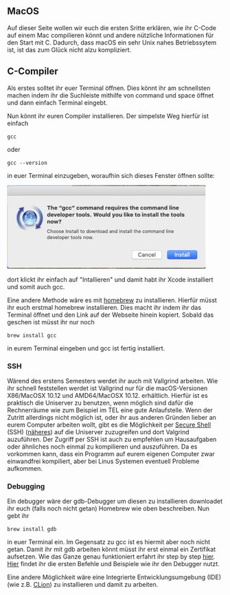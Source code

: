 ## MacOS
Auf dieser Seite wollen wir euch die ersten Sritte erklären, wie ihr C-Code auf einem Mac compilieren könnt und andere nützliche Informationen für den Start mit C. Dadurch, dass macOS ein sehr Unix nahes Betriebssytem ist, ist das zum Glück nicht alzu kompliziert.

## C-Compiler
Als erstes solltet ihr euer Terminal öffnen. Dies könnt ihr am schnellsten machen indem ihr die Suchleiste mithilfe von command und space öffnet und dann einfach Terminal eingebt.

Nun könnt ihr euren Compiler installieren. Der simpelste Weg hierfür ist einfach 
```
gcc
```
oder
```
gcc --version
```
in euer Terminal einzugeben, woraufhin sich dieses Fenster öffnen sollte:

![xcode](GCC-macOS.png)

dort klickt ihr einfach auf "Intallieren" und damit habt ihr Xcode installiert und somit auch gcc.

Eine andere Methode wäre es mit [homebrew](https://brew.sh) zu installieren. Hierfür müsst ihr euch erstmal homebrew installieren. Dies macht ihr indem ihr das Terminal öffnet und den Link auf der Webseite hinein kopiert. Sobald das geschen ist müsst ihr nur noch
```
brew install gcc
```
in eurem Terminal eingeben und gcc ist fertig installiert.


### SSH
Wärend des erstens Semesters werdet ihr auch mit Vallgrind arbeiten. Wie ihr schnell feststellen werdet ist Vallgrind nur für die macOS-Versionen X86/MacOSX 10.12 und AMD64/MacOSX 10.12. erhältlich. Hierfür ist es praktisch die Uniserver zu benutzen, wenn möglich sind dafür die Rechnerräume wie zum Beispiel im TEL eine gute Anlaufstelle. Wenn der Zutritt allerdings nicht möglich ist, oder ihr aus anderen Gründen lieber an eurem Computer arbeiten wollt, gibt es die Möglichkeit per [Secure Shell](https://www.campusmanagement.tu-berlin.de/menue/dienste/daten_server/andrew_file_system/anleitungen_und_hinweise/zugriff_via_ssh_zugang/) (SSH) ([näheres](https://wiki.freitagsrunde.org/SSH)) auf die Uniserver zuzugreifen und dort Valgrind auzuführen. Der Zugriff per SSH ist auch zu empfehlen um Hausaufgaben oder ähnliches noch einmal zu kompilieren und auszuführen. Da es vorkommen kann, dass ein Programm auf eurem eigenen Computer zwar einwandfrei kompiliert, aber bei Linus Systemen eventuell Probleme aufkommen.

### Debugging
Ein debugger wäre der gdb-Debugger um diesen zu installieren downloadet ihr euch (falls noch nicht getan) Homebrew wie oben beschreiben.
Nun gebt ihr 
```
brew install gdb
```
in euer Terminal ein. Im Gegensatz zu gcc ist es hiermit aber noch nicht getan. Damit ihr mit gdb arbeiten könnt müsst ihr erst einmal ein Zertifikat aufsetzen. Wie das Ganze genau funktioniert erfahrt ihr step by step [hier](https://dev.to/jasonelwood/setup-gdb-on-macos-in-2020-489k#generate-cert). [Hier](https://crispybyte.wordpress.com/2013/05/30/gdb-erste-schritte/) findet ihr die ersten Befehle und Beispiele wie ihr den Debugger nutzt.

Eine andere Möglichkeit wäre eine Integrierte Entwicklungsumgebung (IDE) (wie z.B. [CLion](https://www.jetbrains.com/de-de/clion/)) zu installieren und damit zu arbeiten. 

